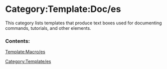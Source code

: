 # Category:Template:Doc/es
This category lists templates that produce text boxes used for documenting commands, tutorials, and other elements.

### Contents:

[Template:Macro/es](Template:Macro/es.md)

[Category:Template/es](Category:Template/es.md)
